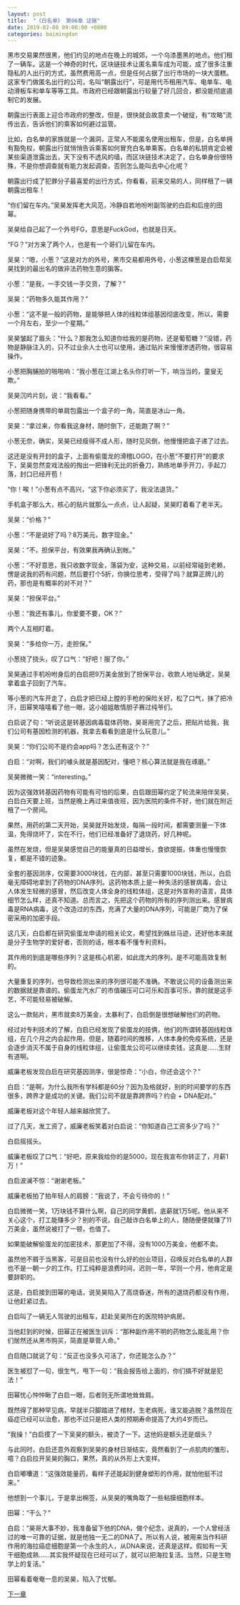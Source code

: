 ```yaml
---
layout: post
title:  "《白名单》 第06章 证据"
date: 2019-02-08 09:00:00 +0800
categories: baimingdan
---
```

黑市交易果然很黑，他们约见的地点在晚上的城郊，一个乌漆墨黑的地点。他们租了一辆车。这是一个神奇的时代，区块链技术让匿名乘车成为可能，成了很多注重隐私的人出行的方式，虽然费用高一点，但是任何占据了出行市场的一块大蛋糕。这家专门做匿名出行的公司，名叫“朝露出行”，可是用代币租用汽车、电单车、电动滑板车和单车等等工具。市政府已经跟朝露出行较量了好几回合，都没能彻底遏制它的发展。

朝露出行表面上迎合市政府的整改，但是，很快就会故意卖一个破绽，有“攻略”流传出去，告诉他们的乘客如何避过监管。

比如，白名单的家族就是一个漏洞，正常人不能匿名使用出租车，但是，白名单拥有豁免权，朝露出行就悄悄告诉乘客如何冒充白名单乘客。白名单的私钥肯定会被某些渠道泄露出去，天下没有不透风的墙，而区块链技术决定了，白名单身份很特殊，不是你想调查就有能力发起调查，否则怎么能叫去中心化呢？

朝露出行成了犯罪分子最喜爱的出行方式，你看看，前来交易的人，同样租了一辆朝露出租车！

“你们留在车内。”吴昊发挥老大风范，冷静自若地吩咐副驾驶的白启和后座的田幂。

吴昊给自己起了一个外号FG，意思是FuckGod，也就是日天。

“FG？”对方来了两个人，也是有一个哥们儿留在车内。

吴昊：“嗯，小葱？”这是对方的外号，黑市交易都用外号，小葱这棵葱是白启帮吴昊找到的最出名的做非法药物生意的掮客。

小葱：“是我，一手交钱一手交货，了解？”

吴昊：“药物多久能其作用？”

小葱：“这不是一般的药物，是能够把人体的线粒体组基因彻底改变，所以，需要一个月左右，至少一个星期。”

吴昊皱起了眉头：“什么？那我怎么知道你给我的是药物，还是葡萄糖？”没错，药物是静脉注入的，只不过业余人士也可以使用，通过贴片来慢慢渗透药物，很容易操作。

小葱把胸脯拍的啪啪响：“我小葱在江湖上名头你打听一下，响当当的，童叟无欺。”

吴昊沉吟片刻，说：“我看看。”

小葱把随身携带的单肩包露出一个盒子的一角，简直是冰山一角。

吴昊：“拿过来，你看我这身材，随时倒下，还能跑了啊？”

小葱无奈，确实，吴昊已经瘦得不成人形，随时见风倒，他慢慢把盒子递了过去。

这还是没有开封的盒子，上面有偷蛋龙的滑稽LOGO，在小葱“不要打开”的要求下，吴昊忽然变戏法般的掏出一把锋利无比的折叠刀，熟练地单手开刀，手起刀落，封口已经开苞！

“你！唉！”小葱有点不高兴，“这下你必须买了，我没法退货。”

手机盒子那么大，核心的贴片就那么一点点，让人起疑，吴昊盯着看了老半天。

吴昊：“价格？”

小葱：“不是说好了吗？8万美元，数字现金。”

吴昊：“不，担保平台，有效果我再确认到帐。”

小葱：“不好意思，我只收数字现金，落袋为安，这种交易，以前经常碰到老赖，愣是说我的药有问题，然后要打个5折，你换位思考，受得了吗？就算正牌儿的药，那也是有概率的对不对？”

吴昊：“担保平台。”

小葱：“我还有事儿，你爱要不要，OK？”

两个人互相盯着。

吴昊：“多给你一万，走担保。”

小葱挠了挠头，叹了口气：“好吧！服了你。”

吴昊通过手机吩咐身后的白启把9万美金放到了担保平台，收款人地址确定，吴昊拿着盒子回到了汽车。

等小葱的汽车开走了，白启才把已经上膛的手枪的保险关好，松了口气，抹了把冷汗，田幂笑嘻嘻看了他一眼，这小姐姐敢情胆子赛过纯爷们。

白启说了句：“听说这是转基因病毒载体药物，昊哥用完了之后，把贴片给我，我们公司有基因检测的机器，我拿去看看到底是什么玩意儿。”

吴昊：“你们公司不是约会app吗？怎么还有这个？”

白启：“对啊，我们的噱头就是基因配对，懂吧？核心算法就是我在琢磨。”

吴昊微微一笑：“interesting。”

因为这强效转基因药物有可能有可怕的后果，白启跟田幂约定了轮流来陪伴吴昊，白启白天要上班，当然是晚上再过来值夜班，因为医院的条件不好，他们就在附近租了一个房间。

果然，用药的第二天开始，吴昊就开始发烧，每隔一段时间，都需要测量一下体温，免得烧坏了，实在不行，他们已经准备好了退烧药，好几种呢。

虽然在发烧，但是吴昊感觉自己的能量真的日益增长，食欲提振，体重也慢慢恢复，都是不错的迹象。

全套的基因测序，仅需要3000块钱，在内部，甚至只需要1000块钱，所以，白启毫无障碍地拿到了药物的DNA序列。这药物本质上是一种失活的感冒病毒，会让人体发生轻微的感冒，然后改变人体全身的线粒体组，这是对外宣称的语言，具体细节怎么样，还真不知道。总而言之，先把这个药物的所有的序列测出来。感冒病毒是RNA病毒，这个改造过的东西，充满了大量的DNA序列，可能是厂商为了保密采用的加密手段。

这几天，白启都在研究偷蛋龙申请的相关论文，希望找到蛛丝马迹，还好他本来就是分子生物学的爱好者，否则的话，根本看不懂专利资料。

其作用的到底是哪些序列？这是核心机密，如此庞大的序列，是不可能高效复制的。

大量重复的序列，也导致检测出来的序列很可能不准确。不敢说公司的设备测出来的数据就是靠谱的。偷蛋龙汽水厂的市值碾压可口可乐和百事可乐，靠的就是这手艺，不可能轻易被破解。

这么一款贴片，黑市就卖8万美金，太暴利了，白启倒是很想破解他们的药物。

经过对专利技术的了解，白启已经发现了偷蛋龙的技俩，他们的所谓转基因线粒体组，在几个月之内会起作用，但是，随着时间的推移，人体本身的免疫系统，还是会逐步消灭不属于自身的线粒体组，让偷蛋龙公司可以继续卖钱，这真是……生财有道啊。

威廉老板发现白启在研究基因测序，很是惊奇：“小白，你还会这个？”

白启：“是啊，为什么我所有学科都是60分？因为及格就好，别的时间要学的东西很多，跨界才是成功的关键。我们公司不就是靠跨界吗？约会 + DNA配对。”

威廉老板对这个年轻人越来越欣赏了。

过了几天，发工资了，威廉老板笑着对白启说：“你知道自己工资多少了吗？”

白启摇摇头。

威廉老板叹了口气：“好吧，原来我给你的是5000，现在我宣布你转正了，月薪1万！”

白启波澜不惊：“谢谢老板。”

威廉老板拍了拍年轻人的肩膀：“我说了，不会亏待你的！”

白启微微一笑，1万块钱不算什么啊，自己的同学黄鹤，底薪就1万5呢。他从来不关心这个，打工能赚多少？别的不说，自己敲诈白名单上的人，随随便便就赚了11万美金，虽然说被打了一顿，也值了。

如果能破解偷蛋龙的加密技术，那更加了不得，没有1000万美金，他都不卖。

虽然他不屑于当黑客，可是目前也没有什么好的创业项目，召唤反对白名单的人群也不是一朝一夕的工作。打工纯粹是浪费时间，迟则一年，早则一个月，他肯定是要辞职的。

这是，白启接到田幂的电话，说吴昊陷入了高烧昏迷，所有的退烧药都没有作用，让他赶紧过去。

白启叫了一辆无人驾驶的出租车，赶赴吴昊所在的医院特护病房。

当他赶到的时候，田幂正在被医生训斥：“那种副作用不明的药物怎么能乱用？你们居然还从黑市购买，简直是草菅人命。”

白启随口就说了句：“反正也没多久可活了，你还能怎么办？”

医生被怼了一句，很生气，甩下一句：“我会报告给上面的，你们搞不好就是犯法！”

田幂忧心忡忡瞅了白启一眼，后者则无所谓地耸耸肩。

既然得了那种罕见病，早就半只脚踏进了棺材，生老病死，谁又能逃脱？虽然现在癌症已经可以治愈，那也不过只是把人类的预期寿命提高了大约4岁而已。

“我操！”白启摸了一下吴昊的额头，被烫了一下。这他妈是额头还是烟头？

与此同时，白启还意外观察到吴昊的身材日渐结实，竟然看到了一点肌肉的雏形，噫？白启拉开吴昊的胸口，果然，真的从外形上大变样。

白启嘟囔道：“这强效能量药，看样子还能起到健身塑形的作用，就怕他挺不过来。”

他想到一个事儿，于是拿出棉签，从吴昊的嘴角取了一些粘膜细胞样本。

田幂：“干么？”

白启：“昊哥大事不妙，我准备留下他的DNA，做个纪念，说真的，一个人曾经活过的唯一可靠的证据，就是他独一无二的DNA了。所以有人说，被用来当作科研作用的海拉癌症细胞是第一个永生的人，从DNA来说，还真是这样。假如有一天干细胞成熟……其实我怀疑现在已经可以了，就可以把海拉复活。当然，只是生物学上的复活。”

田幂看着奄奄一息的吴昊，陷入了忧郁。

[下一章](/baimingdan/2019/02/09/07.html)
